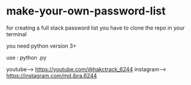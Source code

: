 # make-your-own-password-list
for creating a full stack password list you have to clone the repo in your terminal

you need python version 3+

use :
    python <choose your prefferable file list>.py

youtube--> https://youtube.com/@hakctrack_6244
instagram--> https://instagram.com/md.ibra.6244
